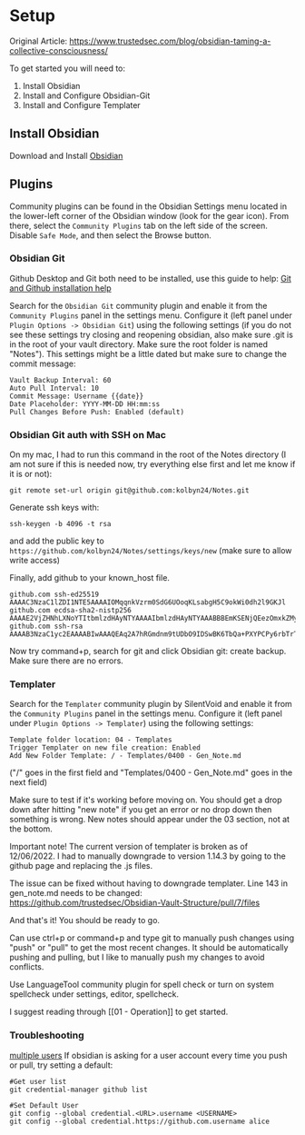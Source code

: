 # Setup 

Original Article:
https://www.trustedsec.com/blog/obsidian-taming-a-collective-consciousness/

To get started you will need to:
1. Install Obsidian
2. Install and Configure Obsidian-Git
3. Install and Configure Templater


## Install Obsidian

Download and Install [Obsidian](https://obsidian.md/)

## Plugins 

Community plugins can be found in the Obsidian Settings menu located in the lower-left corner of the Obsidian window (look for the gear icon). From there, select the `Community Plugins` tab on the left side of the screen. Disable `Safe Mode`, and then select the Browse button.

### Obsidian Git 

Github Desktop and Git both need to be installed, use this guide to help:
[Git and Github installation help](https://publish.obsidian.md/git-doc/Installation)

Search for the `Obsidian Git` community plugin and enable it from the `Community Plugins` panel in the settings menu. Configure it (left panel under `Plugin Options -> Obsidian Git`) using the following settings (if you do not see these settings try closing and reopening obsidian, also make sure .git is in the root of your vault directory. Make sure the root folder is named "Notes"). This settings might be a little dated but make sure to change the commit message:

```
Vault Backup Interval: 60 
Auto Pull Interval: 10 
Commit Message: Username {{date}} 
Date Placeholder: YYYY-MM-DD HH:mm:ss 
Pull Changes Before Push: Enabled (default)  
```

### Obsidian Git auth with SSH on Mac
On my mac, I had to run this command in the root of the Notes directory (I am not sure if this is needed now, try everything else first and let me know if it is or not):

```
git remote set-url origin git@github.com:kolbyn24/Notes.git
```

Generate ssh keys with: 
```
ssh-keygen -b 4096 -t rsa
```

and add the public key to `https://github.com/kolbyn24/Notes/settings/keys/new` (make sure to allow write access)

Finally, add github to your known_host file.

```
github.com ssh-ed25519 AAAAC3NzaC1lZDI1NTE5AAAAIOMqqnkVzrm0SdG6UOoqKLsabgH5C9okWi0dh2l9GKJl
github.com ecdsa-sha2-nistp256 AAAAE2VjZHNhLXNoYTItbmlzdHAyNTYAAAAIbmlzdHAyNTYAAABBBEmKSENjQEezOmxkZMy7opKgwFB9nkt5YRrYMjNuG5N87uRgg6CLrbo5wAdT/y6v0mKV0U2w0WZ2YB/++Tpockg=
github.com ssh-rsa AAAAB3NzaC1yc2EAAAABIwAAAQEAq2A7hRGmdnm9tUDbO9IDSwBK6TbQa+PXYPCPy6rbTrTtw7PHkccKrpp0yVhp5HdEIcKr6pLlVDBfOLX9QUsyCOV0wzfjIJNlGEYsdlLJizHhbn2mUjvSAHQqZETYP81eFzLQNnPHt4EVVUh7VfDESU84KezmD5QlWpXLmvU31/yMf+Se8xhHTvKSCZIFImWwoG6mbUoWf9nzpIoaSjB+weqqUUmpaaasXVal72J+UX2B+2RPW3RcT0eOzQgqlJL3RKrTJvdsjE3JEAvGq3lGHSZXy28G3skua2SmVi/w4yCE6gbODqnTWlg7+wC604ydGXA8VJiS5ap43JXiUFFAaQ==
```

Now try command+p, search for git and click Obsidian git: create backup. Make sure there are no errors.

### Templater 

Search for the `Templater` community plugin by SilentVoid and enable it from the `Community Plugins` panel in the settings menu. Configure it (left panel under `Plugin Options -> Templater`) using the following settings:

```
Template folder location: 04 - Templates 
Trigger Templater on new file creation: Enabled
Add New Folder Template: / - Templates/0400 - Gen_Note.md
```
("/" goes in the first field and "Templates/0400 - Gen_Note.md" goes in the next field)


Make sure to test if it's working before moving on. You should get a drop down after hitting "new note" if you get an error or no drop down then something is wrong. New notes should appear under the 03 section, not at the bottom. 

Important note! The current version of templater is broken as of 12/06/2022. I had to manually downgrade to version 1.14.3 by going to the github page and replacing the .js files.

The issue can be fixed without having to downgrade templater. Line 143 in gen_note.md needs to be changed: https://github.com/trustedsec/Obsidian-Vault-Structure/pull/7/files



And that's it! You should be ready to go.

Can use ctrl+p or command+p and type git to manually push changes using "push" or "pull" to get the most recent changes. It should be automatically pushing and pulling, but I like to manually push my changes to avoid conflicts.
 
Use LanguageTool community plugin for spell check or turn on system spellcheck under settings, editor, spellcheck.

I suggest reading through [[01 - Operation]] to get started.

### Troubleshooting

[multiple users](https://github.com/git-ecosystem/git-credential-manager/blob/main/docs/multiple-users.md)
If obsidian is asking for a user account every time you push or pull, try setting a default:

```
#Get user list
git credential-manager github list

#Set Default User
git config --global credential.<URL>.username <USERNAME>
git config --global credential.https://github.com.username alice
```
